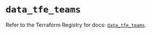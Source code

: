 # `data_tfe_teams`

Refer to the Terraform Registry for docs: [`data_tfe_teams`](https://registry.terraform.io/providers/hashicorp/tfe/0.60.0/docs/data-sources/teams).
